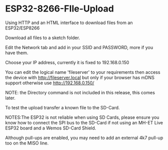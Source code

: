 # ESP32-8266-FIle-Upload

Using HTTP and an HTML interface to download files from an ESP32/ESP8266

Download all files to a sketch folder.

Edit the Network tab and add in your SSID and PASSWORD, more if you have them.

Choose your IP address, currently it is fixed to 192.168.0.150

You can edit the logical name 'fileserver' to your requirements then access the device with http://fileserver.local but only if your browser has mDNS support otherwise use http://192.168.0.150/

NOTE: the Directory command is not included in this release, this comes later.

To test the upload transfer a known file to the SD-Card.

NOTES:The ESP32 is not reliable when using SD Cards, please ensure you know how to connect the SPI bus to the SD-Card if not using an MH-ET Live ESP32 board and a Wemos SD-Card Shield.

Although pull-ups are enabled, you may need to add an external 4k7 pull-up too on the MISO line.

